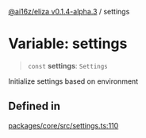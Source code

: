 [@ai16z/eliza v0.1.4-alpha.3](../index.md) / settings

# Variable: settings

> `const` **settings**: `Settings`

Initialize settings based on environment

## Defined in

[packages/core/src/settings.ts:110](https://github.com/Ungate-Ai/chitti/blob/main/packages/core/src/settings.ts#L110)
